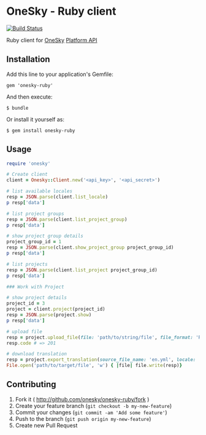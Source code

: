 # OneSky - Ruby client

[![Build Status](https://travis-ci.org/onesky/onesky-ruby.svg)](https://travis-ci.org/onesky/onesky-ruby)

Ruby client for [OneSky](http://www.oneskyapp.com) [Platform API](https://github.com/onesky/api-documentation-platform)

## Installation

Add this line to your application's Gemfile:

    gem 'onesky-ruby'

And then execute:

    $ bundle

Or install it yourself as:

    $ gem install onesky-ruby

## Usage

```Ruby
require 'onesky'

# Create client
client = Onesky::Client.new('<api_key>', '<api_secret>')

# list available locales
resp = JSON.parse(client.list_locale)
p resp['data']

# list project groups
resp = JSON.parse(client.list_project_group)
p resp['data']

# show project group details
project_group_id = 1
resp = JSON.parse(client.show_project_group project_group_id)
p resp['data']

# list projects
resp = JSON.parse(client.list_project project_group_id)
p resp['data']

### Work with Project

# show project details
project_id = 3
project = client.project(project_id)
resp = JSON.parse(project.show)
p resp['data']

# upload file
resp = project.upload_file(file: 'path/to/string/file', file_format: 'RUBY_YAML')
resp.code # => 201

# download translation
resp = project.export_translation(source_file_name: 'en.yml', locale: 'ja')
File.open('path/to/target/file', 'w') { |file| file.write(resp)}
```

## Contributing

1. Fork it ( http://github.com/onesky/onesky-ruby/fork )
2. Create your feature branch (`git checkout -b my-new-feature`)
3. Commit your changes (`git commit -am 'Add some feature'`)
4. Push to the branch (`git push origin my-new-feature`)
5. Create new Pull Request
